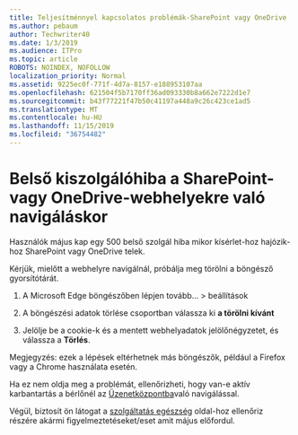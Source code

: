 ```yaml
---
title: Teljesítménnyel kapcsolatos problémák-SharePoint vagy OneDrive
ms.author: pebaum
author: Techwriter40
ms.date: 1/3/2019
ms.audience: ITPro
ms.topic: article
ROBOTS: NOINDEX, NOFOLLOW
localization_priority: Normal
ms.assetid: 9225ec0f-771f-4d7a-8157-e188953107aa
ms.openlocfilehash: 621504f5b7170ff36ad093330b8a662e7222d1e7
ms.sourcegitcommit: b43f77221f47b50c41197a448a9c26c423ce1ad5
ms.translationtype: MT
ms.contentlocale: hu-HU
ms.lasthandoff: 11/15/2019
ms.locfileid: "36754482"
---
```

# <a name="internal-server-error-when-navigating-to-sharepoint-or-onedrive-sites"></a>Belső kiszolgálóhiba a SharePoint-vagy OneDrive-webhelyekre való navigáláskor

Használók május kap egy 500 belső szolgál hiba mikor kísérlet-hoz hajózik-hoz SharePoint vagy OneDrive telek. 

Kérjük, mielőtt a webhelyre navigálnál, próbálja meg törölni a böngésző gyorsítótárát.


1. A Microsoft Edge böngészőben lépjen tovább... > beállítások

2. A böngészési adatok törlése csoportban válassza ki **a törölni kívánt**

3. Jelölje be a cookie-k és a mentett webhelyadatok jelölőnégyzetet, és válassza a **Törlés**.

Megjegyzés: ezek a lépések eltérhetnek más böngészők, például a Firefox vagy a Chrome használata esetén.

Ha ez nem oldja meg a problémát, ellenőrizheti, hogy van-e aktív karbantartás a bérlőnél az [Üzenetközpontba](https://portal.office.com/adminportal/home#/MessageCenter)való navigálással.

Végül, biztosít ön látogat a [szolgáltatás egészség](https://portal.office.com/adminportal/home#/servicehealth) oldal-hoz ellenőriz részére akármi figyelmeztetéseket/eset amit május előfordul.

